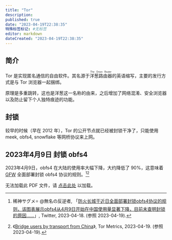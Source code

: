 ```yaml
---
title: "Tor"
description:
published: true
date: "2023-04-19T22:38:35"
特殊标签标记: #无标签
editor: markdown
dateCreated: "2023-04-19T22:38:35"
---
```


## 简介

Tor 是实现匿名通信的自由软件。其名源于<ruby>洋葱路由器<rp>(</rp><rt>The Onion Router</rt><rp>)</rp></ruby>的英语缩写，主要的发行方式是与 Tor 浏览器一起捆绑。

原理是多重跳转，这也是洋葱这一名称的由来，之后增加了网络混淆、安全浏览器以及防止留下个人独特痕迹的功能。

## 封锁

较早的时候（早在 2012 年），Tor 的公开节点就已经被封锁干净了，只能使用 meek, obfs4, snowflake 等网桥协议来上网。

## 2023年4月9日 封锁 obfs4

2023年4月9日，obfs4 在大陆的使用率大幅下降，大约降低了 90%，这意味着 [GFW](/censorship/技术/GFW.md) 全面部署封锁 obfs4 协议的规则。[^61473][^ubcc]

[^61473]: 稀神サグメ⭐️ @無名の反逆者, 「[防火长城于近日全面部署封锁obfs4协议的规则，该图表展示obfs4从4月9日开始在中国使用量显著下降，目前未查明封锁的原因……](https://web.archive.org/web/20230418120224/https://twitter.com/kishinsagi/status/1648222309897961473)」, Twitter, 2023-04-18. (参照 2023-04-19).

[^ubcc]: 《[Bridge users by transport from China](https://web.archive.org/web/20230419143731/https://metrics.torproject.org/userstats-bridge-combined.html?start=2023-03-19&end=2023-04-19&country=cn)》, Tor Metrics, 2023-04-19. (参照 2023-04-19).

<object type="application/pdf" data="https://s3.tebi.io/ggame/ShareX/userstats-bridge-combined-cn-2023-03-19-2023-04-19.pdf#toolbar=0&navpanes=0&scrollbar=0" width="100%" height="430px" markdown="1">

无法加载此 PDF 文件，请 [点击此处](https://s3.tebi.io/ggame/ShareX/userstats-bridge-combined-cn-2023-03-19-2023-04-19.pdf) 以加载。

</object>
